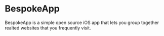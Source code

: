 # BespokeApp
BespokeApp is a simple open source iOS app that lets you group together realted websites that you frequently visit.
